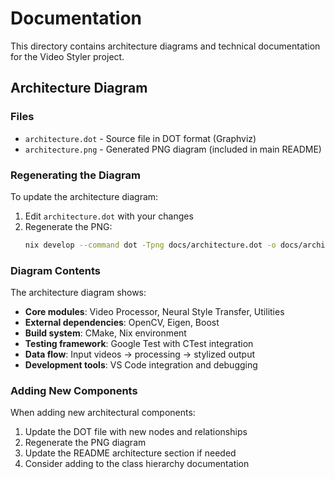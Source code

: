 # Documentation

This directory contains architecture diagrams and technical documentation for the Video Styler project.

## Architecture Diagram

### Files
- `architecture.dot` - Source file in DOT format (Graphviz)
- `architecture.png` - Generated PNG diagram (included in main README)

### Regenerating the Diagram

To update the architecture diagram:

1. Edit `architecture.dot` with your changes
2. Regenerate the PNG:
   ```bash
   nix develop --command dot -Tpng docs/architecture.dot -o docs/architecture.png
   ```

### Diagram Contents

The architecture diagram shows:
- **Core modules**: Video Processor, Neural Style Transfer, Utilities
- **External dependencies**: OpenCV, Eigen, Boost
- **Build system**: CMake, Nix environment
- **Testing framework**: Google Test with CTest integration
- **Data flow**: Input videos → processing → stylized output
- **Development tools**: VS Code integration and debugging

### Adding New Components

When adding new architectural components:
1. Update the DOT file with new nodes and relationships
2. Regenerate the PNG diagram
3. Update the README architecture section if needed
4. Consider adding to the class hierarchy documentation

